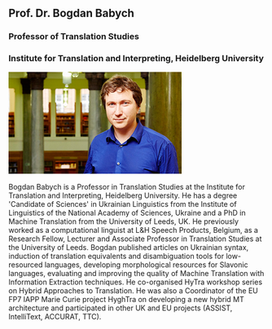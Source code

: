 ## Prof. Dr. Bogdan Babych
### Professor of Translation Studies
### Institute for Translation and Interpreting, Heidelberg University

![Image](/assets/img/Bogdan_Babych.jpg)

Bogdan Babych is a Professor in Translation Studies at the Institute for Translation and Interpreting, Heidelberg University. He has a degree 'Candidate of Sciences' in Ukrainian Linguistics from the Institute of Linguistics of the National Academy of Sciences, Ukraine and a PhD in Machine Translation from the University of Leeds, UK. He previously worked as a computational linguist at L&H Speech Products, Belgium, as a Research Fellow, Lecturer and Associate Professor in Translation Studies at the University of Leeds. Bogdan published articles on Ukrainian syntax, induction of translation equivalents and disambiguation tools for low-resourced languages, developing morphological resources for Slavonic languages, evaluating and improving the quality of Machine Translation with Information Extraction techniques. He co-organised HyTra workshop series on Hybrid Approaches to Translation. He was also a Coordinator of the EU FP7 IAPP Marie Curie project HyghTra on developing a new hybrid MT architecture and participated in other UK and EU projects (ASSIST, IntelliText, ACCURAT, TTC).
